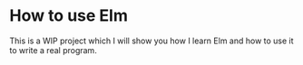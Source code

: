 # How to use Elm

This is a WIP project which I will show you how I learn Elm and how to use it to write a real program.
